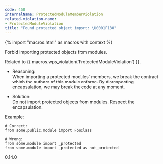 ```yaml
---
code: 450
internalName: ProtectedModuleMemberViolation
related-violation-name:
- ProtectedModuleViolation
title: "Found protected object import: \U0001F130"
---
```


{% import "macros.html" as macros with context %}

Forbid importing protected objects from modules.

Related to {{ macros.wps_violation('ProtectedModuleViolation') }}.

  - Reasoning:  
    When importing a protected modules' members, we break the contract
    which the authors of this module enforce. By disrespecting
    encapsulation, we may break the code at any moment.

  - Solution:  
    Do not import protected objects from modules. Respect the
    encapsulation.

Example:

    # Correct:
    from some.public.module import FooClass
    
    # Wrong:
    from some.module import _protected
    from some.module import _protected as not_protected

<div class="versionadded">

0.14.0

</div>